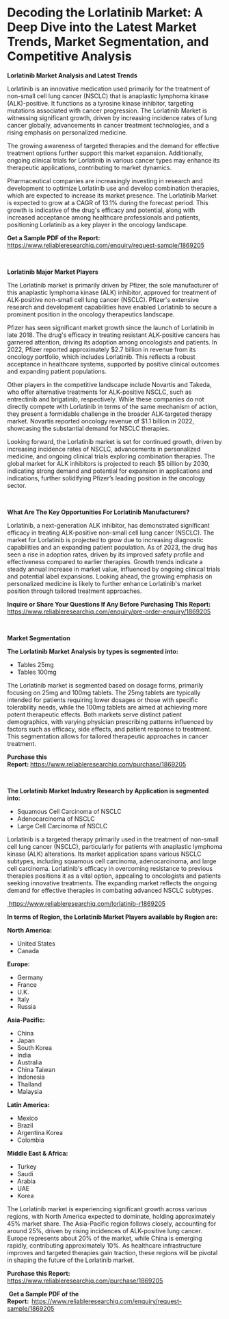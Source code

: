 <p><h1>Decoding the Lorlatinib Market: A Deep Dive into the Latest Market Trends, Market Segmentation, and Competitive Analysis</h1></p><p><strong>Lorlatinib Market Analysis and Latest Trends</strong></p>
<p><p>Lorlatinib is an innovative medication used primarily for the treatment of non-small cell lung cancer (NSCLC) that is anaplastic lymphoma kinase (ALK)-positive. It functions as a tyrosine kinase inhibitor, targeting mutations associated with cancer progression. The Lorlatinib Market is witnessing significant growth, driven by increasing incidence rates of lung cancer globally, advancements in cancer treatment technologies, and a rising emphasis on personalized medicine. </p><p>The growing awareness of targeted therapies and the demand for effective treatment options further support this market expansion. Additionally, ongoing clinical trials for Lorlatinib in various cancer types may enhance its therapeutic applications, contributing to market dynamics. </p><p>Pharmaceutical companies are increasingly investing in research and development to optimize Lorlatinib use and develop combination therapies, which are expected to increase its market presence. The Lorlatinib Market is expected to grow at a CAGR of 13.1% during the forecast period. This growth is indicative of the drug's efficacy and potential, along with increased acceptance among healthcare professionals and patients, positioning Lorlatinib as a key player in the oncology landscape.</p></p>
<p><strong>Get a Sample PDF of the Report:&nbsp;</strong> <a href="https://www.reliableresearchiq.com/enquiry/request-sample/1869205?utm_campaign=103&utm_medium=2&utm_source=Github&utm_content=ia&utm_term=19042025&utm_id=lorlatinib">https://www.reliableresearchiq.com/enquiry/request-sample/1869205</a></p>
<p>&nbsp;</p>
<p><strong>Lorlatinib Major Market Players</strong></p>
<p><p>The Lorlatinib market is primarily driven by Pfizer, the sole manufacturer of this anaplastic lymphoma kinase (ALK) inhibitor, approved for treatment of ALK-positive non-small cell lung cancer (NSCLC). Pfizer's extensive research and development capabilities have enabled Lorlatinib to secure a prominent position in the oncology therapeutics landscape.</p><p>Pfizer has seen significant market growth since the launch of Lorlatinib in late 2018. The drug's efficacy in treating resistant ALK-positive cancers has garnered attention, driving its adoption among oncologists and patients. In 2022, Pfizer reported approximately $2.7 billion in revenue from its oncology portfolio, which includes Lorlatinib. This reflects a robust acceptance in healthcare systems, supported by positive clinical outcomes and expanding patient populations.</p><p>Other players in the competitive landscape include Novartis and Takeda, who offer alternative treatments for ALK-positive NSCLC, such as entrectinib and brigatinib, respectively. While these companies do not directly compete with Lorlatinib in terms of the same mechanism of action, they present a formidable challenge in the broader ALK-targeted therapy market. Novartis reported oncology revenue of $1.1 billion in 2022, showcasing the substantial demand for NSCLC therapies.</p><p>Looking forward, the Lorlatinib market is set for continued growth, driven by increasing incidence rates of NSCLC, advancements in personalized medicine, and ongoing clinical trials exploring combination therapies. The global market for ALK inhibitors is projected to reach $5 billion by 2030, indicating strong demand and potential for expansion in applications and indications, further solidifying Pfizer’s leading position in the oncology sector.</p></p>
<p>&nbsp;</p>
<p><strong>What Are The Key Opportunities For Lorlatinib Manufacturers?</strong></p>
<p><p>Lorlatinib, a next-generation ALK inhibitor, has demonstrated significant efficacy in treating ALK-positive non-small cell lung cancer (NSCLC). The market for Lorlatinib is projected to grow due to increasing diagnostic capabilities and an expanding patient population. As of 2023, the drug has seen a rise in adoption rates, driven by its improved safety profile and effectiveness compared to earlier therapies. Growth trends indicate a steady annual increase in market value, influenced by ongoing clinical trials and potential label expansions. Looking ahead, the growing emphasis on personalized medicine is likely to further enhance Lorlatinib's market position through tailored treatment approaches.</p></p>
<p><strong>Inquire or Share Your Questions If Any Before Purchasing This Report:</strong> <a href="https://www.reliableresearchiq.com/enquiry/pre-order-enquiry/1869205?utm_campaign=103&utm_medium=2&utm_source=Github&utm_content=ia&utm_term=19042025&utm_id=lorlatinib">https://www.reliableresearchiq.com/enquiry/pre-order-enquiry/1869205</a></p>
<p>&nbsp;</p>
<p><strong>Market Segmentation</strong></p>
<p><strong>The Lorlatinib Market Analysis by types is segmented into:</strong></p>
<p><ul><li>Tables 25mg</li><li>Tables 100mg</li></ul></p>
<p><p>The Lorlatinib market is segmented based on dosage forms, primarily focusing on 25mg and 100mg tablets. The 25mg tablets are typically intended for patients requiring lower dosages or those with specific tolerability needs, while the 100mg tablets are aimed at achieving more potent therapeutic effects. Both markets serve distinct patient demographics, with varying physician prescribing patterns influenced by factors such as efficacy, side effects, and patient response to treatment. This segmentation allows for tailored therapeutic approaches in cancer treatment.</p></p>
<p><strong>Purchase this Report:&nbsp;</strong><a href="https://www.reliableresearchiq.com/purchase/1869205?utm_campaign=103&utm_medium=2&utm_source=Github&utm_content=ia&utm_term=19042025&utm_id=lorlatinib">https://www.reliableresearchiq.com/purchase/1869205</a></p>
<p>&nbsp;</p>
<p><strong>The Lorlatinib Market Industry Research by Application is segmented into:</strong></p>
<p><ul><li>Squamous Cell Carcinoma of NSCLC</li><li>Adenocarcinoma of NSCLC</li><li>Large Cell Carcinoma of NSCLC</li></ul></p>
<p><p>Lorlatinib is a targeted therapy primarily used in the treatment of non-small cell lung cancer (NSCLC), particularly for patients with anaplastic lymphoma kinase (ALK) alterations. Its market application spans various NSCLC subtypes, including squamous cell carcinoma, adenocarcinoma, and large cell carcinoma. Lorlatinib's efficacy in overcoming resistance to previous therapies positions it as a vital option, appealing to oncologists and patients seeking innovative treatments. The expanding market reflects the ongoing demand for effective therapies in combating advanced NSCLC subtypes.</p></p>
<p><a href="https://www.reliableresearchiq.com/lorlatinib-r1869205?utm_campaign=103&utm_medium=2&utm_source=Github&utm_content=ia&utm_term=19042025&utm_id=lorlatinib">&nbsp;https://www.reliableresearchiq.com/lorlatinib-r1869205</a></p>
<p><strong>In terms of Region, the Lorlatinib Market Players available by Region are:</strong></p>
<p>
    <p> <strong> North America: </strong>
        <ul>
            <li>United States</li>
            <li>Canada</li>
        </ul>
        </p> 
    <p> <strong> Europe: </strong>
        <ul>
            <li>Germany</li>
            <li>France</li>
            <li>U.K.</li>
            <li>Italy</li>
            <li>Russia</li>
        </ul>
        </p> 
    <p> <strong> Asia-Pacific: </strong>
        <ul>
            <li>China</li>
            <li>Japan</li>
            <li>South Korea</li>
            <li>India</li>
            <li>Australia</li>
            <li>China Taiwan</li>
            <li>Indonesia</li>
            <li>Thailand</li>
            <li>Malaysia</li>
        </ul>
        </p> 
    <p> <strong> Latin America: </strong>
        <ul>
            <li>Mexico</li>
            <li>Brazil</li>
            <li>Argentina Korea</li>
            <li>Colombia</li>
        </ul>
        </p> 
    <p> <strong> Middle East & Africa: </strong>
        <ul>
            <li>Turkey</li>
            <li>Saudi</li>
            <li>Arabia</li>
            <li>UAE</li>
            <li>Korea</li>
        </ul>
    </p>
    </p>
<p><p>The Lorlatinib market is experiencing significant growth across various regions, with North America expected to dominate, holding approximately 45% market share. The Asia-Pacific region follows closely, accounting for around 25%, driven by rising incidences of ALK-positive lung cancer. Europe represents about 20% of the market, while China is emerging rapidly, contributing approximately 10%. As healthcare infrastructure improves and targeted therapies gain traction, these regions will be pivotal in shaping the future of the Lorlatinib market.</p></p>
<p><strong>Purchase this Report: </strong><a href="https://www.reliableresearchiq.com/purchase/1869205?utm_campaign=103&utm_medium=2&utm_source=Github&utm_content=ia&utm_term=19042025&utm_id=lorlatinib">https://www.reliableresearchiq.com/purchase/1869205</a></p>
<p>&nbsp;<strong>Get a Sample PDF of the Report:&nbsp;&nbsp;</strong><a href="https://www.reliableresearchiq.com/enquiry/request-sample/1869205?utm_campaign=103&utm_medium=2&utm_source=Github&utm_content=ia&utm_term=19042025&utm_id=lorlatinib">https://www.reliableresearchiq.com/enquiry/request-sample/1869205</a></p>
<p><strong></strong></p>
<p><p></p><p></p><p></p></p>